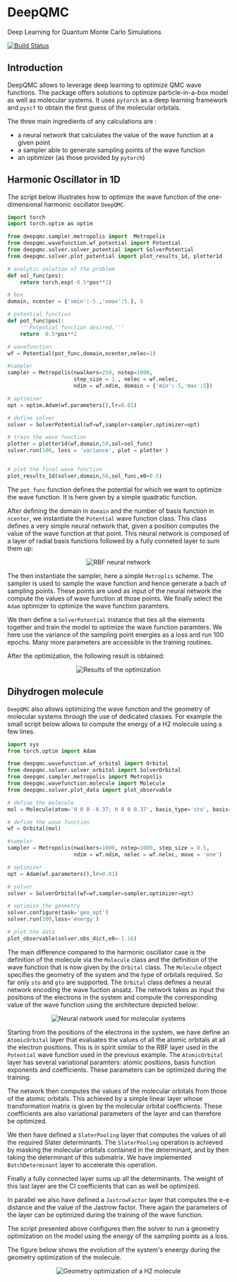 # DeepQMC

Deep Learning for Quantum Monte Carlo Simulations

[![Build Status](https://travis-ci.com/NLESC-JCER/DeepQMC.svg?branch=master)](https://travis-ci.org/NLESC-JCER/DeepQMC)




## Introduction

DeepQMC allows to leverage deep learning to optimize QMC wave functions. The package offers solutions to optimize particle-in-a-box model as well as molecular systems. It uses `pytorch` as a deep learning framework and `pyscf` to obtain the first guess of the molecular orbitals. 

The three main ingredients of any calculations are :

  * a neural network that calculates the value of the wave function at a given point
  * a sampler able to generate sampling points of the wave function
  * an optimizer (as those provided by `pytorch`) 

## Harmonic Oscillator in 1D

The script below illustrates how to optimize the wave function of the one-dimensional harmonic oscillator `DeepQMC`. 

```python
import torch
import torch.optim as optim

from deepqmc.sampler.metropolis import  Metropolis
from deepqmc.wavefunction.wf_potential import Potential
from deepqmc.solver.solver_potential import SolverPotential
from deepqmc.solver.plot_potential import plot_results_1d, plotter1d

# analytic solution of the problem
def sol_func(pos):
    return torch.exp(-0.5*pos**2)

# box
domain, ncenter = {'xmin':-5.,'xmax':5.}, 5

# potential function
def pot_func(pos):
    '''Potential function desired.'''
    return  0.5*pos**2

# wavefunction
wf = Potential(pot_func,domain,ncenter,nelec=1)

#sampler
sampler = Metropolis(nwalkers=250, nstep=1000, 
                     step_size = 1., nelec = wf.nelec, 
                     ndim = wf.ndim, domain = {'min':-5,'max':5})

# optimizer
opt = optim.Adam(wf.parameters(),lr=0.01)

# define solver
solver = SolverPotential(wf=wf,sampler=sampler,optimizer=opt)

# train the wave function
plotter = plotter1d(wf,domain,50,sol=sol_func)
solver.run(100, loss = 'variance', plot = plotter )


# plot the final wave function 
plot_results_1d(solver,domain,50,sol_func,e0=0.5)
```

The `pot_func` function defines the potential for which we want to optimize the wave function. It is here given by a simple quadratic function. 

After defining the domain in `domain` and the number of basis function in `ncenter`, we instantiate the `Potential` wave function class. This class defines a very simple neural network that, given a position computes the value of the wave function at that point. This neural network is composed of a layer of radial basis functions followed by a fully conneted layer to sum them up:

<p align="center">
<img src="./pics/rbf_nn.png" title="RBF neural network">
</p>

The then instantiate the sampler, here a simple `Metroplis` scheme. The sampler is used to sample the wave function and hence generate a bach of sampling points. These points are used as input of the neural network the compute the values of wave function at those points. We finally select the `Adam` optimizer to optimize the wave function paramters. 

We then define a `SolverPotential` instance that ties all the elements together and train the model to optimize the wave function paramters. We here use the variance of the sampling point energies as a loss and run 100 epochs. Many more parameters are accessible in the training routines.

After the optimization, the following result is obtained:

<p align="center">
<img src="./pics/ho1d.png" title="Results of the optimization">
</p>


## Dihydrogen molecule

`DeepQMC` also allows optimizing the wave function and the geometry of molecular systems through the use of dedicated classes. For example the small script below allows to compute the energy of a H2 molecule using a few lines.

```python
import sys
from torch.optim import Adam

from deepqmc.wavefunction.wf_orbital import Orbital
from deepqmc.solver.solver_orbital import SolverOrbital 
from deepqmc.sampler.metropolis import Metropolis
from deepqmc.wavefunction.molecule import Molecule
from deepqmc.solver.plot_data import plot_observable

# define the molecule
mol = Molecule(atom='H 0 0 -0.37; H 0 0 0.37', basis_type='sto', basis='sz')

# define the wave function
wf = Orbital(mol)

#sampler
sampler = Metropolis(nwalkers=1000, nstep=1000, step_size = 0.5, 
                     ndim = wf.ndim, nelec = wf.nelec, move = 'one')

# optimizer
opt = Adam(wf.parameters(),lr=0.01)

# solver
solver = SolverOrbital(wf=wf,sampler=sampler,optimizer=opt)

# optimize the geometry
solver.configure(task='geo_opt')
solver.run(100,loss='energy')

# plot the data
plot_observable(solver.obs_dict,e0=-1.16)
```

The main difference compared to the harmonic oscillator case is the definition of the molecule via the `Molecule` class and the definition of the wave function that is now given by the `Orbital` class. The `Molecule` object specifies the geometry of the system and the type of orbitals required. So far only `sto` and `gto` are supported. The `Orbital` class defines a neural network encoding the wave fuction ansatz. The network takes as input the positions of the electrons in the system and compute the corresponding value of the wave function using the architecture depicted below:

<p align="center">
<img src="./pics/mol_nn.png" title="Neural network used for molecular systems">
</p>

Starting from the positions of the electrons in the system, we have define an `AtomicOrbital` layer that evaluates the values of all the atomic orbitals at all the electron positions. This is in spirit similar to the RBF layer used in the `Potential` wave function used in the previous example. The `AtomicOrbital` layer has several variational paramters: atomic positions, basis function exponents and coefficients. These parameters can be optimized during the training. 

The network then computes the values of the molecular orbitals from those of the atomic orbitals. This achieved by a simple linear layer whose transformation matrix is given by the molecular orbital coefficients. These coefficients are also variational parameters of the layer and can therefore be optimized.

We then have defined a `SlaterPooling` layer that computes the values of all the required Slater determinants. The `SlaterPooling` operation is achieved by masking the molecular orbitals contained in the determinant, and by then taking the determinant of this submatrix. We have implemented `BatchDeterminant` layer to accelerate this operation.

Finally a fully connected layer sums up all the determinants. The weight of this last layer are the CI coefficients that can as well be optimized.

In parallel we also have defined a `JastrowFactor` layer that computes the e-e distance and the value of the Jastrow factor. There again the parameters of the layer can be  optimized during the training of the wave function.

The script presented above configures then the solver to run a geometry optimization on the model using the energy of the sampling points as a loss.


The figure below shows the evolution of the system's eneergy during the geometry optimization of the molecule. 

<p align="center">
<img src="./pics/h2_go_opt.png" title="Geometry optimization of a H2 molecule">
</p>


